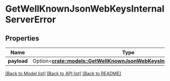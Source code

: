 # GetWellKnownJsonWebKeysInternalServerError

## Properties

Name | Type | Description | Notes
------------ | ------------- | ------------- | -------------
**payload** | Option<[**crate::models::GetWellKnownJsonWebKeysInternalServerErrorBody**](GetWellKnownJSONWebKeysInternalServerErrorBody.md)> |  | [optional]

[[Back to Model list]](../README.md#documentation-for-models) [[Back to API list]](../README.md#documentation-for-api-endpoints) [[Back to README]](../README.md)


